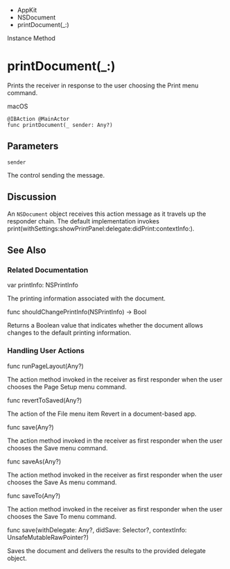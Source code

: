 

- AppKit
- NSDocument
-  printDocument(\_:) 

Instance Method

# printDocument(\_:)

Prints the receiver in response to the user choosing the Print menu command.

macOS

``` source
@IBAction @MainActor
func printDocument(_ sender: Any?)
```

## Parameters 

`sender`  

The control sending the message.

## Discussion

An `NSDocument` object receives this action message as it travels up the responder chain. The default implementation invokes print(withSettings:showPrintPanel:delegate:didPrint:contextInfo:).

## See Also

### Related Documentation

var printInfo: NSPrintInfo

The printing information associated with the document.

func shouldChangePrintInfo(NSPrintInfo) -> Bool

Returns a Boolean value that indicates whether the document allows changes to the default printing information.

### Handling User Actions

func runPageLayout(Any?)

The action method invoked in the receiver as first responder when the user chooses the Page Setup menu command.

func revertToSaved(Any?)

The action of the File menu item Revert in a document-based app.

func save(Any?)

The action method invoked in the receiver as first responder when the user chooses the Save menu command.

func saveAs(Any?)

The action method invoked in the receiver as first responder when the user chooses the Save As menu command.

func saveTo(Any?)

The action method invoked in the receiver as first responder when the user chooses the Save To menu command.

func save(withDelegate: Any?, didSave: Selector?, contextInfo: UnsafeMutableRawPointer?)

Saves the document and delivers the results to the provided delegate object.

